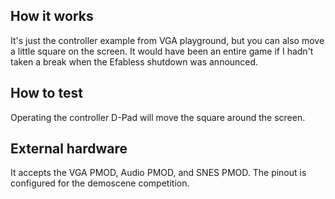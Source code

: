<!---

This file is used to generate your project datasheet. Please fill in the information below and delete any unused
sections.

You can also include images in this folder and reference them in the markdown. Each image must be less than
512 kb in size, and the combined size of all images must be less than 1 MB.
-->

## How it works

It's just the controller example from VGA playground, but you can also move a little square on the screen. It would have been an entire game if I hadn't taken a break when the Efabless shutdown was announced.

## How to test

Operating the controller D-Pad will move the square around the screen.

## External hardware

It accepts the VGA PMOD, Audio PMOD, and SNES PMOD. The pinout is configured for the demoscene competition.

